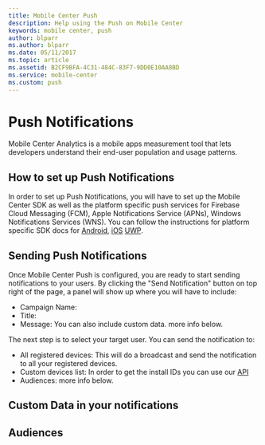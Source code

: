 ```yaml
---
title: Mobile Center Push
description: Help using the Push on Mobile Center
keywords: mobile center, push
author: blparr
ms.author: blparr
ms.date: 05/11/2017
ms.topic: article
ms.assetid: B2CF9BFA-4C31-484C-83F7-9DD0E10AA8BD
ms.service: mobile-center
ms.custom: push
---
```


# Push Notifications

Mobile Center Analytics is a mobile apps measurement tool that lets developers understand their end-user population and usage patterns.

## How to set up Push Notifications

In order to set up Push Notifications, you will have to set up the Mobile Center SDK as well as the platform specific push services for Firebase Cloud Messaging (FCM), Apple Notifications Service (APNs), Windows Notifications Services (WNS). You can follow the instructions for platform specific SDK docs for [Android](~/sdk/push/android.md), [iOS](~/sdk/push/ios.md) [UWP](~/sdk/push/uwp.md).

## Sending Push Notifications

Once Mobile Center Push is configured, you are ready to start sending notifications to your users. By clicking the "Send Notification" button on top right of the page, a panel will show up where you will have to include:
- Campaign Name:
- Title:
- Message:
You can also include custom data. more info below.

The next step is to select your target user. You can send the notification to:
- All registered devices: This will do a broadcast and send the notification to all your registered devices.
- Custom devices list: In order to get the install IDs you can use our [API](~/sdk/other-apis/android.md) 
- Audiences: more info below.

## Custom Data in your notifications

## Audiences
